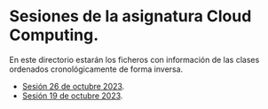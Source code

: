 # Sesiones de la asignatura Cloud Computing.

En este directorio estarán los ficheros con información de las clases ordenados cronológicamente de forma inversa.

* [Sesión 26 de octubre 2023](2023_10_26.md).
* [Sesión 19 de octubre 2023](2023_10_19.md).
